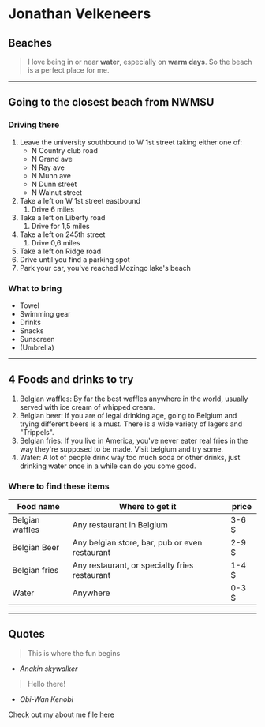 # Jonathan Velkeneers

## Beaches

> I love being in or near **water**, especially on **warm days**. So the beach is a perfect place for me.

---

## Going to the closest beach from NWMSU

### Driving there

1. Leave the university southbound to W 1st street taking either one of:
   - N Country club road
   - N Grand ave
   - N Ray ave
   - N Munn ave
   - N Dunn street
   - N Walnut street
2. Take a left on W 1st street eastbound
   1. Drive 6 miles
3. Take a left on Liberty road
   1. Drive for 1,5 miles
4. Take a left on 245th street
   1. Drive 0,6 miles
5. Take a left on Ridge road
6. Drive until you find a parking spot
7. Park your car, you've reached Mozingo lake's beach

### What to bring

- Towel
- Swimming gear
- Drinks
- Snacks
- Sunscreen
- (Umbrella)

---

## 4 Foods and drinks to try

1. Belgian waffles: By far the best waffles anywhere in the world, usually served with ice cream of whipped cream.
2. Belgian beer: If you are of legal drinking age, going to Belgium and trying different beers is a must. There is a wide variety of lagers and "Trippels".
3. Belgian fries: If you live in America, you've never eater real fries in the way they're supposed to be made. Visit belgium and try some.
4. Water: A lot of people drink way too much soda or other drinks, just drinking water once in a while can do you some good.

### Where to find these items

| Food name | Where to get it | price |
| --- | --- | --- |
| Belgian waffles | Any restaurant in Belgium | 3-6 $ | 
| Belgian Beer | Any belgian store, bar, pub or even restaurant | 2-9 $ |
| Belgian fries | Any restaurant, or specialty fries restaurant | 1-4 $ |
| Water | Anywhere | 0-3 $ |

---

## Quotes

> This is where the fun begins

- _Anakin skywalker_

> Hello there!

- _Obi-Wan Kenobi_



Check out my about me file [here](AboutMe.md)
